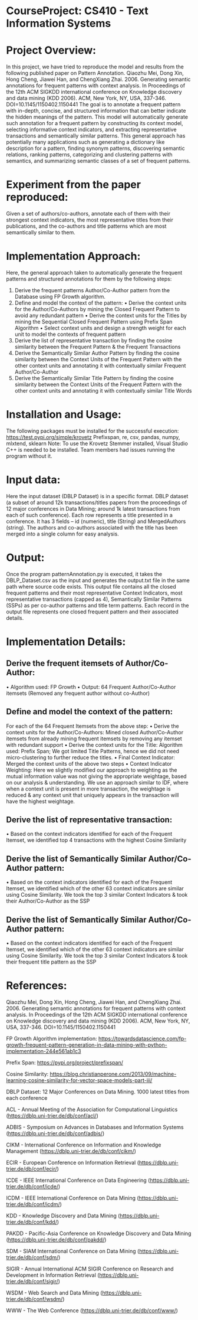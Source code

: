 # CourseProject: CS410 - Text Information Systems

# Project Overview:
In this project, we have tried to reproduce the model and results from the following published paper on Pattern Annotation.
Qiaozhu Mei, Dong Xin, Hong Cheng, Jiawei Han, and ChengXiang Zhai. 2006. Generating semantic annotations for frequent patterns with context analysis. In Proceedings of the 12th ACM SIGKDD international conference on Knowledge discovery and data mining (KDD 2006). ACM, New York, NY, USA, 337-346. DOI=10.1145/1150402.1150441
The goal is to annotate a frequent pattern with in-depth, concise, and structured information that can better indicate the hidden meanings of the pattern. This model will automatically generate such annotation for a frequent pattern by constructing its context model, selecting informative context indicators, and extracting representative transactions and semantically similar patterns. 
This general approach has potentially many applications such as generating a dictionary like description for a pattern, finding synonym patterns, discovering semantic relations, ranking patterns, categorizing and clustering patterns with semantics, and summarizing semantic classes of a set of frequent patterns.

# Experiment from the paper reproduced:
Given a set of authors/co-authors, annotate each of them with their strongest context indicators, the most representative titles from their publications, and the co-authors and title patterns which are most semantically similar to them. 

# Implementation Approach:
Here, the general approach taken to automatically generate the frequent patterns and structured annotations for them by the following steps: 
1. Derive the frequent patterns Author/Co-Author pattern from the Database using FP Growth algorithm. 
2. Define and model the context of the pattern:
•	Derive the context units for the Author/Co-Authors by mining the Closed Frequent Pattern to avoid any redundant pattern
•	Derive the context units for the Titles by mining the Sequential Closed Frequent Pattern using Prefix Span Algorithm
•	Select context units and design a strength weight for each unit to model the contexts of frequent pattern
3. Derive the list of representative transaction by finding the cosine similarity between the Frequent Pattern & the Frequent Transactions 
4. Derive the Semantically Similar Author Pattern by finding the cosine similarity between the Context Units of the Frequent Pattern with the other context units and annotating it with contextually similar Frequent Author/Co-Author
5. Derive the Semantically Similar Title Pattern by finding the cosine similarity between the Context Units of the Frequent Pattern with the other context units and annotating it with contextually similar Title Words

# Installation and Usage:
The following packages must be installed for the successful execution:
https://test.pypi.org/simple/krovetz
Prefixspan, re, csv, pandas, numpy, mlxtend, sklearn
Note: To use the Krovetz Stemmer installed, Visual Studio C++ is needed to be installed. Team members had issues running the program without it.

# Input data:
Here the input dataset (DBLP Dataset) is in a specific format. DBLP dataset (a subset of around 12k transactions/titles papers from the proceedings of 12 major conferences in Data Mining; around 1k latest transactions from each of such conference).
Each row represents a title presented in a conference. It has 3 fields – id (numeric), title (String) and MergedAuthors (string). The authors and co-authors associated with the title has been merged into a single column for easy analysis.
 
# Output:
Once the program patternAnnotation.py is executed, it takes the DBLP_Dataset.csv as the input and generates the output.txt file in the same path where source code exists. This output file contains all the closed frequent patterns and their most representative Context Indicators, most representative transactions (capped as 4), Semantically Similar Patterns (SSPs) as per co-author patterns and title term patterns. Each record in the output file represents one closed frequent pattern and their associated details.
 
# Implementation Details:
## Derive the frequent itemsets of Author/Co-Author: 
•	Algorithm used: FP Growth
•	Output: 64 Frequent Author/Co-Author itemsets (Removed any frequent author without co-Author)

## Define and model the context of the pattern:
For each of the 64 Frequent Itemsets from the	 above step:
•	Derive the context units for the Author/Co-Authors: Mined closed Author/Co-Author itemsets from already mining frequent itemsets by removing any itemset with redundant support
•	Derive the context units for the Title: Algorithm used: Prefix Span; We got limited Title Patterns, hence we did not need micro-clustering to further reduce the titles.
•	Final Context Indicator: Merged the context units of the above two steps
•	Context Indicator Weighting: Here we slightly modified our approach to weighting as the mutual information value was not giving the appropriate weightage, based on our analysis & understanding. We use an approach similar to IDF, where when a context unit is present in more transaction, the weightage is reduced & any context unit that uniquely appears in the transaction will have the highest weightage.
## Derive the list of representative transaction:
•	Based on the context indicators identified for each of the Frequent Itemset, we identified top 4 transactions with the highest Cosine Similarity
## Derive the list of Semantically Similar Author/Co-Author pattern:
•	Based on the context indicators identified for each of the Frequent Itemset, we identified which of the other 63 context indicators are similar using Cosine Similarity. We took the top 3 similar Context Indicators & took their Author/Co-Author as the SSP
## Derive the list of Semantically Similar Author/Co-Author pattern:
•	Based on the context indicators identified for each of the Frequent Itemset, we identified which of the other 63 context indicators are similar using Cosine Similarity. We took the top 3 similar Context Indicators & took their frequent title pattern as the SSP


# References:
Qiaozhu Mei, Dong Xin, Hong Cheng, Jiawei Han, and ChengXiang Zhai. 2006. Generating semantic annotations for frequent patterns with context analysis. In Proceedings of the 12th ACM SIGKDD international conference on Knowledge discovery and data mining (KDD 2006). ACM, New York, NY, USA, 337-346. DOI=10.1145/1150402.1150441

FP Growth Algorithm implementation: https://towardsdatascience.com/fp-growth-frequent-pattern-generation-in-data-mining-with-python-implementation-244e561ab1c3

Prefix Span: https://pypi.org/project/prefixspan/

Cosine Similarity: https://blog.christianperone.com/2013/09/machine-learning-cosine-similarity-for-vector-space-models-part-iii/

DBLP Dataset: 12 Major Conferences on Data Mining. 1000 latest titles from each conference

ACL - Annual Meeting of the Association for Computational Linguistics (https://dblp.uni-trier.de/db/conf/acl/)

ADBIS - Symposium on Advances in Databases and Information Systems (https://dblp.uni-trier.de/db/conf/adbis/)

CIKM - International Conference on Information and Knowledge Management (https://dblp.uni-trier.de/db/conf/cikm/)

ECIR - European Conference on Information Retrieval (https://dblp.uni-trier.de/db/conf/ecir/)

ICDE - IEEE International Conference on Data Engineering (https://dblp.uni-trier.de/db/conf/icde/)

ICDM - IEEE International Conference on Data Mining (https://dblp.uni-trier.de/db/conf/icdm/)

KDD - Knowledge Discovery and Data Mining (https://dblp.uni-trier.de/db/conf/kdd/)

PAKDD - Pacific-Asia Conference on Knowledge Discovery and Data Mining (https://dblp.uni-trier.de/db/conf/pakdd/)

SDM - SIAM International Conference on Data Mining (https://dblp.uni-trier.de/db/conf/sdm/)

SIGIR - Annual International ACM SIGIR Conference on Research and Development in Information Retrieval (https://dblp.uni-trier.de/db/conf/sigir/)

WSDM - Web Search and Data Mining (https://dblp.uni-trier.de/db/conf/wsdm/)

WWW - The Web Conference (https://dblp.uni-trier.de/db/conf/www/)

